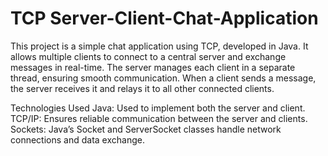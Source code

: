 # TCP Server-Client-Chat-Application
This project is a simple chat application using TCP, developed in Java. It allows multiple clients to connect to a central server and exchange messages in real-time. The server manages each client in a separate thread, ensuring smooth communication. When a client sends a message, the server receives it and relays it to all other connected clients.

Technologies Used
Java: Used to implement both the server and client.
TCP/IP: Ensures reliable communication between the server and clients.
Sockets: Java’s Socket and ServerSocket classes handle network connections and data exchange.
